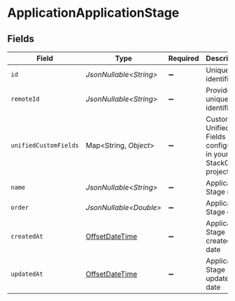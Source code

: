 # ApplicationApplicationStage


## Fields

| Field                                                                                        | Type                                                                                         | Required                                                                                     | Description                                                                                  | Example                                                                                      |
| -------------------------------------------------------------------------------------------- | -------------------------------------------------------------------------------------------- | -------------------------------------------------------------------------------------------- | -------------------------------------------------------------------------------------------- | -------------------------------------------------------------------------------------------- |
| `id`                                                                                         | *JsonNullable\<String>*                                                                      | :heavy_minus_sign:                                                                           | Unique identifier                                                                            | 8187e5da-dc77-475e-9949-af0f1fa4e4e3                                                         |
| `remoteId`                                                                                   | *JsonNullable\<String>*                                                                      | :heavy_minus_sign:                                                                           | Provider's unique identifier                                                                 | 8187e5da-dc77-475e-9949-af0f1fa4e4e3                                                         |
| `unifiedCustomFields`                                                                        | Map\<String, *Object*>                                                                       | :heavy_minus_sign:                                                                           | Custom Unified Fields configured in your StackOne project                                    | {<br/>"my_project_custom_field_1": "REF-1236",<br/>"my_project_custom_field_2": "some other value"<br/>} |
| `name`                                                                                       | *JsonNullable\<String>*                                                                      | :heavy_minus_sign:                                                                           | Application Stage name                                                                       | Review                                                                                       |
| `order`                                                                                      | *JsonNullable\<Double>*                                                                      | :heavy_minus_sign:                                                                           | Application Stage order                                                                      | 1                                                                                            |
| `createdAt`                                                                                  | [OffsetDateTime](https://docs.oracle.com/javase/8/docs/api/java/time/OffsetDateTime.html)    | :heavy_minus_sign:                                                                           | Application Stage created date                                                               | 2021-01-01T01:01:01.000Z                                                                     |
| `updatedAt`                                                                                  | [OffsetDateTime](https://docs.oracle.com/javase/8/docs/api/java/time/OffsetDateTime.html)    | :heavy_minus_sign:                                                                           | Application Stage updated date                                                               | 2021-01-01T01:01:01.000Z                                                                     |